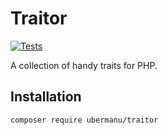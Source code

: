 # Traitor

[![Tests](https://github.com/ubermanu/traitor/actions/workflows/tests.yml/badge.svg)](https://github.com/ubermanu/traitor/actions/workflows/tests.yml)

A collection of handy traits for PHP.

## Installation

    composer require ubermanu/traitor
